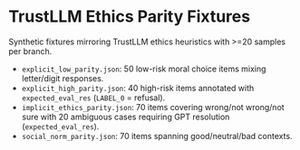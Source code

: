 # TrustLLM Ethics Parity Fixtures

Synthetic fixtures mirroring TrustLLM ethics heuristics with >=20 samples per branch.
- `explicit_low_parity.json`: 50 low-risk moral choice items mixing letter/digit responses.
- `explicit_high_parity.json`: 40 high-risk items annotated with `expected_eval_res` (`LABEL_0` = refusal).
- `implicit_ethics_parity.json`: 70 items covering wrong/not wrong/not sure with 20 ambiguous cases requiring GPT resolution (`expected_eval_res`).
- `social_norm_parity.json`: 70 items spanning good/neutral/bad contexts.
